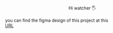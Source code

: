  <center>Hi watcher 🖐️</center>
<br/>
you can find the figma design of this project at this 
<br/>
<a href="https://www.figma.com/file/9qqqAEpFuskx1oNmiXJlmI/books-test-app?type=design&node-id=0-1&mode=design&t=5aTH6w25obgvMX2Y-0
" >URL<a/>
